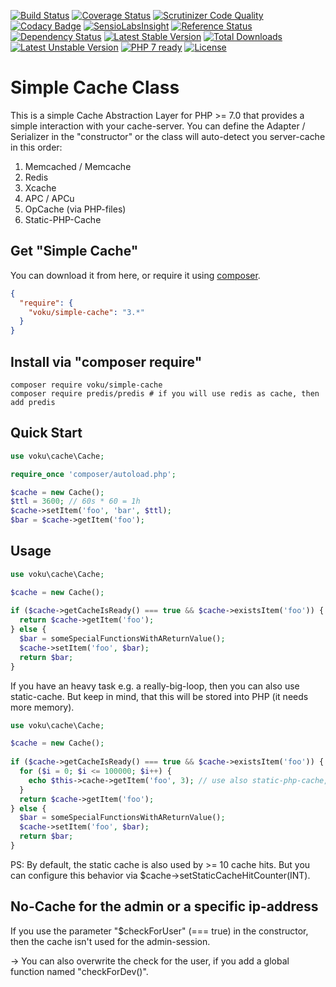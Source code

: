 [![Build Status](https://travis-ci.org/voku/simple-cache.svg?branch=master)](https://travis-ci.org/voku/simple-cache)
[![Coverage Status](https://coveralls.io/repos/github/voku/simple-cache/badge.svg?branch=master)](https://coveralls.io/github/voku/simple-cache?branch=master)
[![Scrutinizer Code Quality](https://scrutinizer-ci.com/g/voku/simple-cache/badges/quality-score.png?b=master)](https://scrutinizer-ci.com/g/voku/simple-cache/?branch=master)
[![Codacy Badge](https://www.codacy.com/project/badge/5846d2a46599486486b3956c0ce11a18)](https://www.codacy.com/app/voku/simple-cache)
[![SensioLabsInsight](https://insight.sensiolabs.com/projects/4926981d-ecb1-482b-a15c-447954b9bd66/mini.png)](https://insight.sensiolabs.com/projects/4926981d-ecb1-482b-a15c-447954b9bd66)
[![Reference Status](https://www.versioneye.com/php/voku:simple-cache/reference_badge.svg?style=flat)](https://www.versioneye.com/php/voku:simple-cache/references)
[![Dependency Status](https://www.versioneye.com/php/voku:simple-cache/dev-master/badge.svg)](https://www.versioneye.com/php/voku:simple-cache/dev-master)
[![Latest Stable Version](https://poser.pugx.org/voku/simple-cache/v/stable)](https://packagist.org/packages/voku/simple-cache) 
[![Total Downloads](https://poser.pugx.org/voku/simple-cache/downloads)](https://packagist.org/packages/voku/simple-cache) 
[![Latest Unstable Version](https://poser.pugx.org/voku/simple-cache/v/unstable)](https://packagist.org/packages/voku/simple-cache)
[![PHP 7 ready](http://php7ready.timesplinter.ch/voku/simple-cache/badge.svg)](https://travis-ci.org/voku/simple-cache)
[![License](https://poser.pugx.org/voku/simple-cache/license)](https://packagist.org/packages/voku/simple-cache)


Simple Cache Class
===================

This is a simple Cache Abstraction Layer for PHP >= 7.0 that provides a simple interaction 
with your cache-server. You can define the Adapter / Serializer in the "constructor" or the class will auto-detect you server-cache in this order:

1. Memcached / Memcache
2. Redis
3. Xcache
4. APC / APCu
5. OpCache (via PHP-files)
6. Static-PHP-Cache

## Get "Simple Cache"

You can download it from here, or require it using [composer](https://packagist.org/packages/voku/simple-cache).
```json
{
  "require": {
    "voku/simple-cache": "3.*"
  }
}
```


## Install via "composer require"

```shell
composer require voku/simple-cache
composer require predis/predis # if you will use redis as cache, then add predis
```


## Quick Start

```php
use voku\cache\Cache;

require_once 'composer/autoload.php';

$cache = new Cache();
$ttl = 3600; // 60s * 60 = 1h
$cache->setItem('foo', 'bar', $ttl);
$bar = $cache->getItem('foo');
```


## Usage 

```php
use voku\cache\Cache;

$cache = new Cache();
  
if ($cache->getCacheIsReady() === true && $cache->existsItem('foo')) {
  return $cache->getItem('foo');
} else {
  $bar = someSpecialFunctionsWithAReturnValue();
  $cache->setItem('foo', $bar);
  return $bar;
}
```

If you have an heavy task e.g. a really-big-loop, then you can also use static-cache. 
But keep in mind, that this will be stored into PHP (it needs more memory).

```php
use voku\cache\Cache;

$cache = new Cache();
  
if ($cache->getCacheIsReady() === true && $cache->existsItem('foo')) {
  for ($i = 0; $i <= 100000; $i++) {
    echo $this->cache->getItem('foo', 3); // use also static-php-cache, when we hit the cache 3-times
  }
  return $cache->getItem('foo');
} else {
  $bar = someSpecialFunctionsWithAReturnValue();
  $cache->setItem('foo', $bar);
  return $bar;
}
```

PS: By default, the static cache is also used by >= 10 cache hits. But you can configure 
this behavior via $cache->setStaticCacheHitCounter(INT).

## No-Cache for the admin or a specific ip-address

If you use the parameter "$checkForUser" (=== true) in the constructor, then the cache isn't used for the admin-session.

-> You can also overwrite the check for the user, if you add a global function named "checkForDev()".
